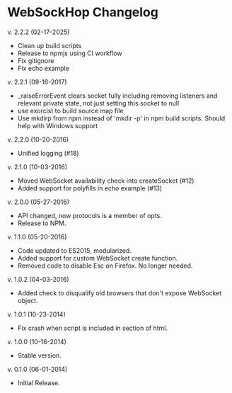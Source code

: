 WebSockHop Changelog
====================

v. 2.2.2 (02-17-2025)

  * Clean up build scripts
  * Release to npmjs using CI workflow
  * Fix gitignore
  * Fix echo example

v. 2.2.1 (09-16-2017)

  * _raiseErrorEvent clears socket fully including removing listeners and relevant private state, not just setting this.socket to null
  * use exorcist to build source map file
  * Use mkdirp from npm instead of 'mkdir -p' in npm build scripts. Should help with Windows support

v. 2.2.0 (10-20-2016)

  * Unified logging (#18)

v. 2.1.0 (10-03-2016)

  * Moved WebSocket availability check into createSocket (#12)
  * Added support for polyfills in echo example (#13)

v. 2.0.0 (05-27-2016)

  * API changed, now protocols is a member of opts.
  * Release to NPM.

v. 1.1.0 (05-20-2016)

  * Code updated to ES2015, modularized.
  * Added support for custom WebSocket create function.
  * Removed code to disable Esc on Firefox. No longer needed.

v. 1.0.2 (04-03-2016)

  * Added check to disqualify old browsers that don't expose WebSocket object.

v. 1.0.1 (10-23-2014)

  * Fix crash when script is included in <head> section of html.

v. 1.0.0 (10-16-2014)

  * Stable version.

v. 0.1.0 (06-01-2014)

  * Initial Release.
